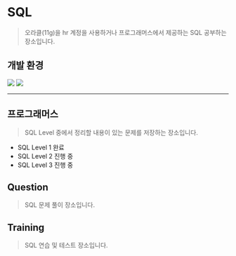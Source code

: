 # SQL
> 오라클(11g)을 hr 계정을 사용하거나 프로그래머스에서 제공하는 SQL 공부하는 장소입니다.

## 개발 환경

<img src="https://img.shields.io/badge/Oracle-F29051?style=for-the-badge&logo=Oracle&logoColor=white"> <img src="https://img.shields.io/badge/SQL Developer-534B86?style=for-the-badge&logo=SQL Developer&logoColor=white">

---

## 프로그래머스
> SQL Level 중에서 정리할 내용이 있는 문제를 저장하는 장소입니다.

- SQL Level 1 완료
- SQL Level 2 진행 중
- SQL Level 3 진행 중

## Question

> SQL 문제 풀이 장소입니다.

## Training

> SQL 연습 및 테스트 장소입니다.